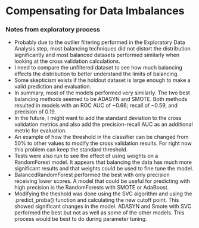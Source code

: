 # Compensating for Data Imbalances

### Notes from exploratory process
*  Probably due to the outlier filtering performed in the Exploratory Data Analysis step, most balancing techniques did not distort the distribution significantly and most balanced datasets performed similarly when looking at the cross validation calculations.   
*  I need to compare the unfiltered dataset to see how much balancing effects the distribution to better understand the limits of balancing.  
*  Some skepticism exists if the holdout dataset is large enough to make a valid prediction and evaluation.
*  In summary, most of the models performed very similarly.  The two best balancing methods seemed to be ADASYN and SMOTE.  Both methods resulted in models with an ROC AUC of ~0.66; recall of ~0.59, and precision of 0.19.  
*  In the future, I might want to add the standard deviation to the cross validation metrics and also add the precision-recall AUC as an additional metric for evaluation.       
*  An example of how the threshold in the classifier can be changed from 50% to other values to modify the cross validation results.  For right now this problem can keep the standard threshold.  
*  Tests were also run to see the effect of using weights on a RandomForest model.  It appears that balancing the data has much more significant results and that weights could be used to fine tune the model.  
*  BalancedRandomForest performed the best with only precision receiving lower scores.  A model that could be useful for predicting with high precision is the RandomForests with SMOTE or AdaBoost.  
* Modifying the theshold was done using the SVC algorithm and using the .predict_proba() function and calculating the new cutoff point.  This showed significant changes in the model.  ADASYN and Smote with SVC performed the best but not as well as some of the other models.  This process would be best to do during parameter tuning.  